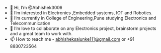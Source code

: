 - 👋 Hi, I’m @Abhishek3009
- 👀 I’m interested in Electronics ,Embedded systems, IOT and Robotics.
- 🌱 I’m currently in College of Engineering,Pune studying Electronics and Telecommunication
- 💞️ I’m love to collaborate on any Electronics project, brainstorm projects and a great team to work with.
- 📫 How to reach me - abhisheksalunke111@gmail.com or +91 8830723564

<!---
Abhishek3009/Abhishek3009 is a ✨ special ✨ repository because its `README.md` (this file) appears on your GitHub profile.
You can click the Preview link to take a look at your changes.
--->
